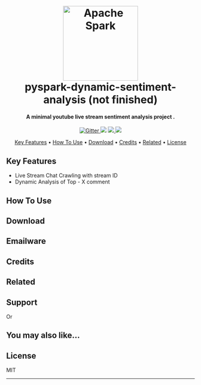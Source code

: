 
<h1 align="center">
  <br>
  <a href="https://spark.apache.org/"><img src="https://datascientest.com/en/files/2024/02/pyspark.webp" alt="Apache Spark" width="200"></a>
  <br>
  pyspark-dynamic-sentiment-analysis (not finished)
  <br>
</h1>

<h4 align="center">A minimal youtube live stream sentiment analysis project <a href="http://electron.atom.io" target="_blank"></a>.</h4>

<p align="center">
  <a href="https://badge.fury.io/js/electron-markdownify">
    <img src="https://badge.fury.io/js/electron-markdownify.svg"
         alt="Gitter">
  </a>
  <a href="https://gitter.im/amitmerchant1990/electron-markdownify"><img src="https://badges.gitter.im/amitmerchant1990/electron-markdownify.svg"></a>
  <a href="https://saythanks.io/to/bullredeyes@gmail.com">
      <img src="https://img.shields.io/badge/SayThanks.io-%E2%98%BC-1EAEDB.svg">
  </a>
  <a href="https://www.paypal.me/AmitMerchant">
    <img src="https://img.shields.io/badge/$-donate-ff69b4.svg?maxAge=2592000&amp;style=flat">
  </a>
</p>

<p align="center">
  <a href="#key-features">Key Features</a> •
  <a href="#how-to-use">How To Use</a> •
  <a href="#download">Download</a> •
  <a href="#credits">Credits</a> •
  <a href="#related">Related</a> •
  <a href="#license">License</a>
</p>

<!--- ![screenshot](https://raw.githubusercontent.com/amitmerchant1990/electron-markdownify/master/app/img/markdownify.gif) --->

## Key Features

* Live Stream Chat Crawling with stream ID
* Dynamic Analysis of Top - X comment

## How To Use


## Download



## Emailware



## Credits



## Related


## Support



<p>Or</p> 



## You may also like...



## License

MIT

---

<!--- > [amitmerchant.com](https://www.amitmerchant.com) &nbsp;&middot;&nbsp;
> GitHub [@amitmerchant1990](https://github.com/amitmerchant1990) &nbsp;&middot;&nbsp;
> Twitter [@amit_merchant](https://twitter.com/amit_merchant)
 --->
